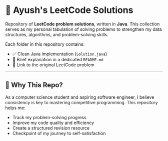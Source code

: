 # 🧠 Ayush's LeetCode Solutions

Repository of **LeetCode problem solutions**, written in **Java**. This collection serves as my personal tabulation of solving problems to strengthen my data structures, algorithms, and problem-solving skills.

Each folder in this repository contains:

- ✅ Clean Java implementation (`Solution.java`)
- 📄 Brief explanation in a dedicated `README.md`
- 🔗 Link to the original LeetCode problem

---

## 📌 Why This Repo?

As a computer science student and aspiring software engineer, I believe consistency is key to mastering competitive programming. This repository helps me:

- Track my problem-solving progress
- Improve my code quality and efficiency
- Create a structured revision resource
- Checkpoint of my journey to self-satisfaction
